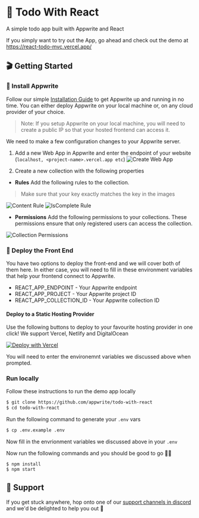 # 🔖 Todo With React
A simple todo app built with Appwrite and React

If you simply want to try out the App, go ahead and check out the demo at https://react-todo-mvc.vercel.app/

## 🎬 Getting Started

### 🤘 Install Appwrite 
Follow our simple [Installation Guide](https://appwrite.io/docs/installation) to get Appwrite up and running in no time. You can either deploy Appwrite on your local machine or, on any cloud provider of your choice. 

> Note: If you setup Appwrite on your local machine, you will need to create a public IP so that your hosted frontend can access it.
  

We need to make a few configuration changes to your Appwrite server. 

1. Add a new Web App in Appwrite and enter the endpoint of your website (`localhost, <project-name>.vercel.app etc`)
![Create Web App](https://user-images.githubusercontent.com/20852629/113019434-3c27c900-919f-11eb-997c-1da5a8303ceb.png)

2. Create a new collection with the following properties
* **Rules**
Add the following rules to the collection. 
> Make sure that your key exactly matches the key in the images

![Content Rule](https://user-images.githubusercontent.com/20852629/113019972-c3753c80-919f-11eb-9b3a-c3690785bbf4.png)
![IsComplete Rule](https://user-images.githubusercontent.com/20852629/113020008-cec86800-919f-11eb-8cc2-473f8d15fc3f.png)


* **Permissions**
Add the following permissions to your collections. These permissions ensure that only registered users can access the collection.

![Collection Permissions](https://user-images.githubusercontent.com/20852629/113019801-99bc1580-919f-11eb-9a94-13b1529cb925.png)


### 🚀 Deploy the Front End
You have two options to deploy the front-end and we will cover both of them here. In either case, you will need to fill in these environment variables that help your frontend connect to Appwrite.

* REACT_APP_ENDPOINT - Your Appwrite endpoint
* REACT_APP_PROJECT - Your Appwrite project ID
* REACT_APP_COLLECTION_ID - Your Appwrite collection ID 

#### **Deploy to a Static Hosting Provider**

Use the following buttons to deploy to your favourite hosting provider in one click! We support Vercel, Netlify and DigitalOcean 

[![Deploy with Vercel](https://vercel.com/button)](https://vercel.com/new/git/external?repository-url=https%3A%2F%2Fgithub.com%2Fappwrite%2Ftodo-with-react&env=REACT_APP_COLLECTION_ID,REACT_APP_PROJECT,REACT_APP_ENDPOINT&envDescription=Your%20Appwrite%20Endpoint%2C%20Project%20ID%20and%20Collection%20ID%20)

You will need to enter the environemnt variables we discussed above when prompted.

### **Run locally**

Follow these instructions to run the demo app locally

```sh
$ git clone https://github.com/appwrite/todo-with-react
$ cd todo-with-react
```

Run the following command to generate your `.env` vars  

```sh
$ cp .env.example .env
```

Now fill in the envrionment variables we discussed above in your `.env`

Now run the following commands and you should be good to go 💪🏼 
```
$ npm install
$ npm start
```

## 🤕 Support 
If you get stuck anywhere, hop onto one of our [support channels in discord](https://appwrite.io/discord) and we'd be delighted to help you out 🤝

